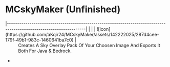 <h1>MCskyMaker (Unfinished)</h1>
|--------------------------------------------------------------------------------------------------------------------|
|  <a>                                                                                                               |
|  ![icon](https://github.com/aKqir24/MCskyMaker/assets/142222025/287d4cee-179f-49b1-983c-1460641ba7c0) </a>         | 
  
<dd>Creates A Sky Overlay Pack Of Your Choosen Image And Exports It Both For Java & Bedrock.</dd>
<ul>
  <li></li>
</ul>
